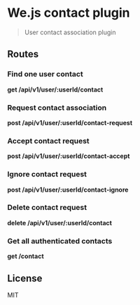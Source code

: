 # We.js contact plugin

> User contact association plugin

## Routes

### Find one user contact

**get /api/v1/user/:userId/contact**

### Request contact association

**post /api/v1/user/:userId/contact-request**

### Accept contact request

**post /api/v1/user/:userId/contact-accept**

### Ignore contact request

**post /api/v1/user/:userId/contact-ignore**

### Delete contact request

**delete /api/v1/user/:userId/contact**

### Get all authenticated contacts

**get /contact**


## License

MIT